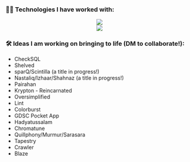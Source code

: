 <!--
### 👋 3 things about me:
- Every artist has a medium and mine is code 🎨
- Finding the perfect project name is insanely important to me - like, SERIOUSLY important 🙊
- What people call impossible standards are what I consider simply higher ones I can accomplish by working hard enough 💪
-->
### 👩‍💻 Technologies I have worked with:
<p align="center">
  <img src="https://skillicons.dev/icons?i=azure,aws,prometheus,grafana,cloudflare,gcp,docker,kubernetes,jenkins,terraform,linux&theme=light" />
  <br>
  <img src="https://skillicons.dev/icons?i=java,go,cs,dotnet,rust,py,flutter,firebase,html,css,js,nodejs,react,php,latex&theme=light" />
</p>

### 🛠️ Ideas I am working on bringing to life (DM to collaborate!):
- CheckSQL
- Shelved
- sparQ/Scintilla (a title in progress!)
- Nastaliq/Izhaar/Shahnaz (a title in progress!)
- Pairahan
- Krypton - Reincarnated
- Oversimplified
- Lint
- Colorburst
- GDSC Pocket App
- Hadyatussalam
- Chromatune
- Quillphony/Murmur/Sarasara
- Tapestry
- Crawler
- Blaze
